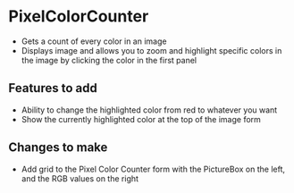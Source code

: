 # PixelColorCounter
- Gets a count of every color in an image
- Displays image and allows you to zoom and highlight specific colors in the image by clicking the color in the first panel

## Features to add
- Ability to change the highlighted color from red to whatever you want
- Show the currently highlighted color at the top of the image form

## Changes to make
- Add grid to the Pixel Color Counter form with the PictureBox on the left, and the RGB values on the right
